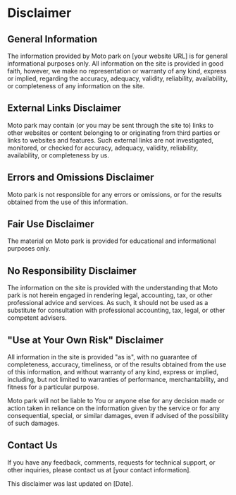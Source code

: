 # Disclaimer

## General Information

The information provided by Moto park on [your website URL] is for general informational purposes only. All information on the site is provided in good faith, however, we make no representation or warranty of any kind, express or implied, regarding the accuracy, adequacy, validity, reliability, availability, or completeness of any information on the site.

## External Links Disclaimer

Moto park may contain (or you may be sent through the site to) links to other websites or content belonging to or originating from third parties or links to websites and features. Such external links are not investigated, monitored, or checked for accuracy, adequacy, validity, reliability, availability, or completeness by us.

## Errors and Omissions Disclaimer

Moto park is not responsible for any errors or omissions, or for the results obtained from the use of this information.

## Fair Use Disclaimer

The material on Moto park is provided for educational and informational purposes only.

## No Responsibility Disclaimer

The information on the site is provided with the understanding that Moto park is not herein engaged in rendering legal, accounting, tax, or other professional advice and services. As such, it should not be used as a substitute for consultation with professional accounting, tax, legal, or other competent advisers.

## "Use at Your Own Risk" Disclaimer

All information in the site is provided "as is", with no guarantee of completeness, accuracy, timeliness, or of the results obtained from the use of this information, and without warranty of any kind, express or implied, including, but not limited to warranties of performance, merchantability, and fitness for a particular purpose.

Moto park will not be liable to You or anyone else for any decision made or action taken in reliance on the information given by the service or for any consequential, special, or similar damages, even if advised of the possibility of such damages.

## Contact Us

If you have any feedback, comments, requests for technical support, or other inquiries, please contact us at [your contact information].

This disclaimer was last updated on [Date].

